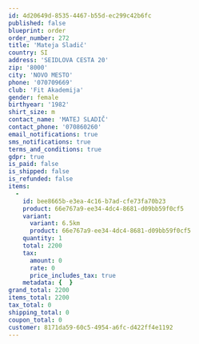 ```yaml
---
id: 4d20649d-8535-4467-b55d-ec299c42b6fc
published: false
blueprint: order
order_number: 272
title: 'Mateja Sladič'
country: SI
address: 'SEIDLOVA CESTA 20'
zip: '8000'
city: 'NOVO MESTO'
phone: '070709669'
club: 'Fit Akademija'
gender: female
birthyear: '1982'
shirt_size: m
contact_name: 'MATEJ SLADIČ'
contact_phone: '070860260'
email_notifications: true
sms_notifications: true
terms_and_conditions: true
gdpr: true
is_paid: false
is_shipped: false
is_refunded: false
items:
  -
    id: bee8665b-e3ea-4c16-b7ad-cfe73fa70b23
    product: 66e767a9-ee34-4dc4-8681-d09bb59f0cf5
    variant:
      variant: 6.5km
      product: 66e767a9-ee34-4dc4-8681-d09bb59f0cf5
    quantity: 1
    total: 2200
    tax:
      amount: 0
      rate: 0
      price_includes_tax: true
    metadata: {  }
grand_total: 2200
items_total: 2200
tax_total: 0
shipping_total: 0
coupon_total: 0
customer: 8171da59-60c5-4954-a6fc-d422ff4e1192
---
```

